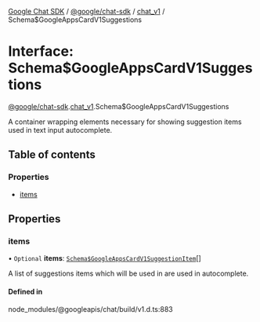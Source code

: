 [Google Chat SDK](../README.md) / [@google/chat-sdk](../modules/google_chat_sdk.md) / [chat\_v1](../modules/google_chat_sdk.chat_v1.md) / Schema$GoogleAppsCardV1Suggestions

# Interface: Schema$GoogleAppsCardV1Suggestions

[@google/chat-sdk](../modules/google_chat_sdk.md).[chat_v1](../modules/google_chat_sdk.chat_v1.md).Schema$GoogleAppsCardV1Suggestions

A container wrapping elements necessary for showing suggestion items used in text input autocomplete.

## Table of contents

### Properties

- [items](google_chat_sdk.chat_v1.Schema_GoogleAppsCardV1Suggestions.md#items)

## Properties

### items

• `Optional` **items**: [`Schema$GoogleAppsCardV1SuggestionItem`](google_chat_sdk.chat_v1.Schema_GoogleAppsCardV1SuggestionItem.md)[]

A list of suggestions items which will be used in are used in autocomplete.

#### Defined in

node_modules/@googleapis/chat/build/v1.d.ts:883
